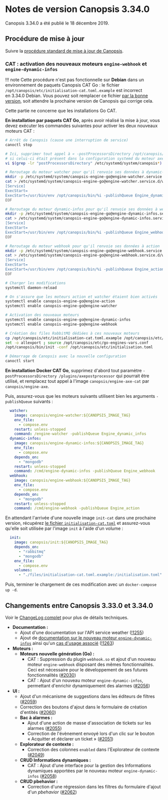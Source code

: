 # Notes de version Canopsis 3.34.0

Canopsis 3.34.0 a été publié le 18 décembre 2019.

## Procédure de mise à jour

Suivre la [procédure standard de mise à jour de Canopsis](../guide-administration/mise-a-jour/index.md).

### CAT : activation des nouveaux moteurs `engine-webhook` et `engine-dynamic-infos`

!!! note
    Cette procédure n'est pas fonctionnelle sur **Debian** dans un environnement de paquets Canopsis CAT Go : le fichier `/opt/canopsis/etc/initialisation-cat.toml.example` est incorrect en 3.34.0 Debian. Vous pouvez soit remplacer ce fichier [par la bonne version](https://git.canopsis.net/canopsis/go-engines/blob/3.34.0/cmd/init/initialisation-cat.toml.example), soit attendre la prochaine version de Canopsis qui corrige cela.

Cette partie ne concerne que les installations Go CAT.

**En installation par paquets CAT Go**, après avoir réalisé la mise à jour, vous devez exécuter les commandes suivantes pour activer les deux nouveaux moteurs CAT :

```sh
# Arrêt de Canopsis (cause une interruption de service)
canoctl stop

# Ici, supprimer tout appel à « -postProcessorsDirectory /opt/canopsis/lib/go/plugins/axepostprocessor »
# si celui-ci était présent dans la configuration systemd du moteur axe.
vi $(grep -lr "postProcessorsDirectory" /etc/systemd/system/canopsis*)

# Reroutage du moteur watcher pour qu'il renvoie ses données à dynamic-infos
mkdir -p /etc/systemd/system/canopsis-engine-go@engine-watcher.service.d
cat > /etc/systemd/system/canopsis-engine-go@engine-watcher.service.d/watcher.conf << EOF
[Service]
ExecStart=
ExecStart=/usr/bin/env /opt/canopsis/bin/%i -publishQueue Engine_dynamic_infos
EOF

# Reroutage du moteur dynamic-infos pour qu'il renvoie ses données à webhook
mkdir -p /etc/systemd/system/canopsis-engine-go@engine-dynamic-infos.service.d
cat > /etc/systemd/system/canopsis-engine-go@engine-dynamic-infos.service.d/dynamic-infos.conf << EOF
[Service]
ExecStart=
ExecStart=/usr/bin/env /opt/canopsis/bin/%i -publishQueue Engine_webhook
EOF

# Reroutage du moteur webhook pour qu'il renvoie ses données à action
mkdir -p /etc/systemd/system/canopsis-engine-go@engine-webhook.service.d
cat > /etc/systemd/system/canopsis-engine-go@engine-webhook.service.d/webhook.conf << EOF
[Service]
ExecStart=
ExecStart=/usr/bin/env /opt/canopsis/bin/%i -publishQueue Engine_action
EOF

# Charger les modifications
systemctl daemon-reload

# On s'assure que les moteurs action et watcher étaient bien activés
systemctl enable canopsis-engine-go@engine-action
systemctl enable canopsis-engine-go@engine-watcher

# Activation des nouveaux moteurs
systemctl enable canopsis-engine-go@engine-dynamic-infos
systemctl enable canopsis-engine-go@engine-webhook

# Création des files RabbitMQ dédiées à ces nouveaux moteurs
cp /opt/canopsis/etc/initialisation-cat.toml.example /opt/canopsis/etc/initialisation.toml
set -o allexport ; source /opt/canopsis/etc/go-engines-vars.conf
/opt/canopsis/bin/init -conf /opt/canopsis/etc/initialisation.toml

# Démarrage de Canopsis avec la nouvelle configuration
canoctl start
```

**En installation Docker CAT Go**, supprimez d'abord tout paramètre `-postProcessorsDirectory /plugins/axepostprocessor` qui pourrait être utilisé, et remplacez tout appel à l'image `canopsis/engine-axe-cat` par `canopsis/engine-axe`.

Puis, assurez-vous que les moteurs suivants utilisent bien les arguments `-publishQueue` suivants :

```yaml
  watcher:
    image: canopsis/engine-watcher:${CANOPSIS_IMAGE_TAG}
    env_file:
      - compose.env
    restart: unless-stopped
    command: /engine-watcher -publishQueue Engine_dynamic_infos
  dynamic-infos:
    image: canopsis/engine-dynamic-infos:${CANOPSIS_IMAGE_TAG}
    env_file:
      - compose.env
    depends_on:
      - "mongodb"
    restart: unless-stopped
    command: /cmd/engine-dynamic-infos -publishQueue Engine_webhook
  webhook:
    image: canopsis/engine-webhook:${CANOPSIS_IMAGE_TAG}
    env_file:
      - compose.env
    depends_on:
      - "mongodb"
    restart: unless-stopped
    command: /cmd/engine-webhook -publishQueue Engine_action
```

En attendant l'arrivée d'une nouvelle image `init-cat` dans une prochaine version, récupérez [le fichier `initialisation-cat.toml`](https://git.canopsis.net/canopsis/go-engines/blob/develop/cmd/init/initialisation-cat.toml.example) et assurez-vous qu'elle soit utilisée par l'image `init` à l'aide d'un volume :

```yaml
  init:
    image: canopsis/init:${CANOPSIS_IMAGE_TAG}
    depends_on:
      - "rabbitmq"
      - "mongodb"
    env_file:
      - compose.env
    volumes:
      - "./files/initialisation-cat.toml.example:/initialisation.toml"
```

Puis, terminer le chargement de ces modification avec un `docker-compose up -d`.

## Changements entre Canopsis 3.33.0 et 3.34.0

Voir le [ChangeLog complet](https://git.canopsis.net/canopsis/canopsis/blob/develop/CHANGELOG.md) pour plus de détails techniques.

*  **Documentation :**
    *  Ajout d'une documentation sur l'API service weather ([!1255](https://git.canopsis.net/canopsis/canopsis/merge_requests/1255))
    *  Ajout de [documentation sur le nouveau moteur `engine-dynamic-infos`](../guide-administration/moteurs/moteur-dynamic-infos.md) ainsi qu'un [cas d'usage associé](../guide-utilisation/cas-d-usage/affichage-de-consignes.md) ([!1263](https://git.canopsis.net/canopsis/canopsis/merge_requests/1263))
*  **Moteurs :**
    *  **Moteurs nouvelle génération (Go) :**
        *  CAT : Suppression du plugin `webhook.so` et ajout d'un nouveau moteur `engine-webhook` disposant des mêmes fonctionnalités. Ceci est nécessaire pour le développement de ses futures fonctionnalités ([#2030](https://git.canopsis.net/canopsis/canopsis/issues/2030))
        *  CAT : Ajout d'un nouveau moteur `engine-dynamic-infos`, permettant d'enrichir dynamiquement des alarmes ([#2056](https://git.canopsis.net/canopsis/canopsis/issues/2056))
*  **UI :**
    *  Ajout d'un mécanisme de suggestions dans les éditeurs de filtres ([#2059](https://git.canopsis.net/canopsis/canopsis/issues/2059))
    *  Correction des boutons d'ajout dans le formulaire de création d'entités ([#2060](https://git.canopsis.net/canopsis/canopsis/issues/2060))
    *  **Bac à alarmes :**
        *  Ajout d'une action de masse d'association de tickets sur les alarmes ([#2055](https://git.canopsis.net/canopsis/canopsis/issues/2055))
        *  Correction de l'évènement envoyé lors d'un clic sur le bouton « Acquitter et déclarer un ticket » ([#2051](https://git.canopsis.net/canopsis/canopsis/issues/2051))
    *  **Explorateur de contexte :**
        *  Correction des colonnes `enabled` dans l'Explorateur de contexte ([#2049](https://git.canopsis.net/canopsis/canopsis/issues/2049))
    *  **CRUD Informations dynamiques :**
        *  CAT : Ajout d'une interface pour la gestion des Informations dynamiques apportées par le nouveau moteur `engine-dynamic-infos` ([#2058](https://git.canopsis.net/canopsis/canopsis/issues/2058))
    *  **CRUD pbehavior :**
        *  Correction d'une régression dans les filtres du formulaire d'ajout d'un *pbehavior* ([#2062](https://git.canopsis.net/canopsis/canopsis/issues/2062))
